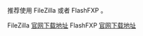 推荐使用 FileZilla 或者 FlashFXP 。

FileZilla [官网下载地址](https://filezilla-project.org/)
FlashFXP [官网下载地址](https://www.flashfxp.com/)
